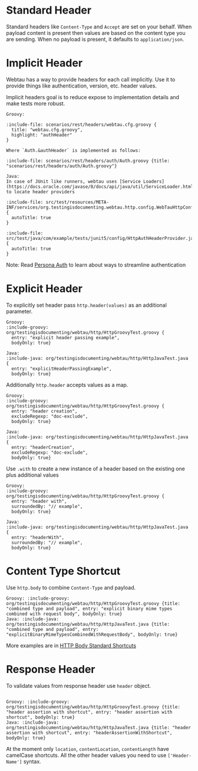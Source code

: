 # Standard Header

Standard headers like `Content-Type` and `Accept` are set on your behalf. 
When payload content is present then values are based on the content type you are sending. 
When no payload is present, it defaults to `application/json`.   

# Implicit Header

Webtau has a way to provide headers for each call implicitly. 
Use it to provide things like authentication, version, etc. header values.

Implicit headers goal is to reduce expose to implementation details and make tests more robust.

```tabs
Groovy:

:include-file: scenarios/rest/headers/webtau.cfg.groovy {
  title: "webtau.cfg.groovy",
  highlight: "authHeader"
}

Where `Auth.&authHeader` is implemented as follows:

:include-file: scenarios/rest/headers/auth/Auth.groovy {title: "scenarios/rest/headers/auth/Auth.groovy"}

Java:
In case of JUnit like runners, webtau uses [Service Loaders](https://docs.oracle.com/javase/8/docs/api/java/util/ServiceLoader.html) 
to locate header providers

:include-file: src/test/resources/META-INF/services/org.testingisdocumenting.webtau.http.config.WebTauHttpConfiguration {
  autoTitle: true
}

:include-file: src/test/java/com/example/tests/junit5/config/HttpAuthHeaderProvider.java {
  autoTitle: true
}
```

Note: Read [Persona Auth](persona/HTTP-persona) to learn about ways to streamline authentication 

# Explicit Header

To explicitly set header pass `http.header(values)` as an additional parameter.

```tabs
Groovy:
:include-groovy: org/testingisdocumenting/webtau/http/HttpGroovyTest.groovy {
  entry: "explicit header passing example", 
  bodyOnly: true}

Java:
:include-java: org/testingisdocumenting/webtau/http/HttpJavaTest.java {
  entry: "explicitHeaderPassingExample",
  bodyOnly: true}
```

Additionally `http.header` accepts values as a map.

```tabs
Groovy:
:include-groovy: org/testingisdocumenting/webtau/http/HttpGroovyTest.groovy {
  entry: "header creation",
  excludeRegexp: "doc-exclude",
  bodyOnly: true}
  
Java:
:include-java: org/testingisdocumenting/webtau/http/HttpJavaTest.java {
  entry: "headerCreation",
  excludeRegexp: "doc-exclude",
  bodyOnly: true}
```

Use `.with` to create a new instance of a header based on the existing one plus additional values

```tabs
Groovy:
:include-groovy: org/testingisdocumenting/webtau/http/HttpGroovyTest.groovy {
  entry: "header with",
  surroundedBy: "// example",
  bodyOnly: true}
  
Java:
:include-java: org/testingisdocumenting/webtau/http/HttpJavaTest.java {
  entry: "headerWith",
  surroundedBy: "// example",
  bodyOnly: true}
```

# Content Type Shortcut 

Use `http.body` to combine `Content-Type` and payload.

```tabs
Groovy: :include-groovy: org/testingisdocumenting/webtau/http/HttpGroovyTest.groovy {title: "combined type and payload", entry: "explicit binary mime types combined with request body", bodyOnly: true}
Java: :include-java: org/testingisdocumenting/webtau/http/HttpJavaTest.java {title: "combined type and payload", entry: "explicitBinaryMimeTypesCombinedWithRequestBody", bodyOnly: true}
```

More examples are in [HTTP Body Standard Shortcuts](HTTP/body#standard-shortcuts)
  
# Response Header

To validate values from response header use `header` object.

```tabs

Groovy: :include-groovy: org/testingisdocumenting/webtau/http/HttpGroovyTest.groovy {title: "header assertion with shortcut", entry: "header assertion with shortcut", bodyOnly: true}
Java: :include-java: org/testingisdocumenting/webtau/http/HttpJavaTest.java {title: "header assertion with shortcut", entry: "headerAssertionWithShortcut", bodyOnly: true}

```

At the moment only `location`, `contentLocation`, `contentLength` have camelCase shortcuts.
All the other header values you need to use `['Header-Name']` syntax.
